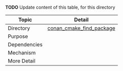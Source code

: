 
**TODO** Update content of this table, for this directory

| Topic        | Detail                                                       |
| ------------ | ------------------------------------------------------------ |
| Directory    | [conan_cmake_find_package](/conan_cmake_find_package/)                        |
| Purpose      |  |
| Dependencies |  |
| Mechanism    |  |
| More Detail  |  |

